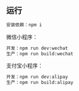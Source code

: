 ## 运行

```bash
安装依赖：npm i
```

微信小程序：

```bash
开发：npm run dev:wechat
生产：npm run build:wechat
```

支付宝小程序：

```bash
开发：npm run dev:alipay
生产：npm run build:alipay
```
